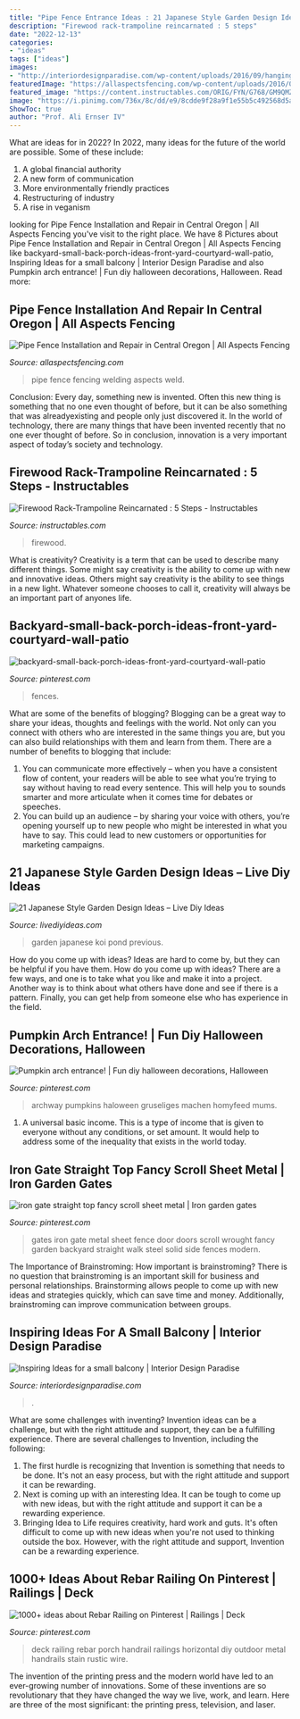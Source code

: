 ```yaml
---
title: "Pipe Fence Entrance Ideas : 21 Japanese Style Garden Design Ideas – Live Diy Ideas"
description: "Firewood rack-trampoline reincarnated : 5 steps"
date: "2022-12-13"
categories:
- "ideas"
tags: ["ideas"]
images:
- "http://interiordesignparadise.com/wp-content/uploads/2016/09/hanging-balcony-garden-ideas-mixed-with-unfinished-wall-and-wooden-floor-also-soft-bean-chairs-and-cute-yellow-wooden-table-805x1084-1-760x1024.jpg"
featuredImage: "https://allaspectsfencing.com/wp-content/uploads/2016/01/All-Aspects-Fencing-welding.jpg"
featured_image: "https://content.instructables.com/ORIG/FYN/G768/GM9QMZKX/FYNG768GM9QMZKX.jpg?frame=1"
image: "https://i.pinimg.com/736x/8c/dd/e9/8cdde9f28a9f1e55b5c492568d5aff87--fence-gate-iron-gates.jpg"
ShowToc: true
author: "Prof. Ali Ernser IV"
---
```



What are ideas for in 2022?
In 2022, many ideas for the future of the world are possible. Some of these include: 
1. A global financial authority 
2. A new form of communication 
3. More environmentally friendly practices 
4. Restructuring of industry 
5. A rise in veganism 

	

		
looking for Pipe Fence Installation and Repair in Central Oregon | All Aspects Fencing you've visit to the right place. We have 8 Pictures about Pipe Fence Installation and Repair in Central Oregon | All Aspects Fencing like backyard-small-back-porch-ideas-front-yard-courtyard-wall-patio, Inspiring Ideas for a small balcony | Interior Design Paradise and also Pumpkin arch entrance! | Fun diy halloween decorations, Halloween. Read more:
		
    
## Pipe Fence Installation And Repair In Central Oregon | All Aspects Fencing

<img loading=lazy src="https://allaspectsfencing.com/wp-content/uploads/2016/01/All-Aspects-Fencing-welding.jpg" onerror="this.onerror=null;this.src='https://tse4.mm.bing.net/th?id=OIP.c-ZFLttEs44JZI36Lc_2ewHaFj&amp;pid=15.1';" alt="Pipe Fence Installation and Repair in Central Oregon | All Aspects Fencing">

_Source: allaspectsfencing.com_

>pipe fence fencing welding aspects weld. 

	

Conclusion:
Every day, something new is invented. Often this new thing is something that no one even thought of before, but it can be also something that was alreadyexisting and people only just discovered it. In the world of technology, there are many things that have been invented recently that no one ever thought of before. So in conclusion, innovation is a very important aspect of today’s society and technology.

    
## Firewood Rack-Trampoline Reincarnated : 5 Steps - Instructables

<img loading=lazy src="https://content.instructables.com/ORIG/FYN/G768/GM9QMZKX/FYNG768GM9QMZKX.jpg?frame=1" onerror="this.onerror=null;this.src='https://tse4.mm.bing.net/th?id=OIP.FQkxAOYbZqOfvTsvMh9L0wHaJ4&amp;pid=15.1';" alt="Firewood Rack-Trampoline Reincarnated : 5 Steps - Instructables">

_Source: instructables.com_

>firewood. 

	

What is creativity?
Creativity is a term that can be used to describe many different things. Some might say creativity is the ability to come up with new and innovative ideas. Others might say creativity is the ability to see things in a new light. Whatever someone chooses to call it, creativity will always be an important part of anyones life.

    
## Backyard-small-back-porch-ideas-front-yard-courtyard-wall-patio

<img loading=lazy src="https://i.pinimg.com/736x/02/20/23/02202395febab0b70c52ce42e3307515.jpg" onerror="this.onerror=null;this.src='https://tse1.mm.bing.net/th?id=OIP.ASo-uUVUcTvJYYq33YjnGgHaJ3&amp;pid=15.1';" alt="backyard-small-back-porch-ideas-front-yard-courtyard-wall-patio">

_Source: pinterest.com_

>fences. 

	

What are some of the benefits of blogging?
Blogging can be a great way to share your ideas, thoughts and feelings with the world. Not only can you connect with others who are interested in the same things you are, but you can also build relationships with them and learn from them. There are a number of benefits to blogging that include: 
1) You can communicate more effectively – when you have a consistent flow of content, your readers will be able to see what you’re trying to say without having to read every sentence. This will help you to sounds smarter and more articulate when it comes time for debates or speeches. 
2) You can build up an audience – by sharing your voice with others, you’re opening yourself up to new people who might be interested in what you have to say. This could lead to new customers or opportunities for marketing campaigns.

    
## 21 Japanese Style Garden Design Ideas – Live Diy Ideas

<img loading=lazy src="https://livediyideas.com/wp-content/uploads/2016/09/zen-garden-japanese-garden-ideas-koi-pond.jpg" onerror="this.onerror=null;this.src='https://tse2.mm.bing.net/th?id=OIP.BsPBSvM6tq92CHLrbNSD-gHaLL&amp;pid=15.1';" alt="21 Japanese Style Garden Design Ideas – Live Diy Ideas">

_Source: livediyideas.com_

>garden japanese koi pond previous. 

	

How do you come up with ideas?
Ideas are hard to come by, but they can be helpful if you have them. How do you come up with ideas? There are a few ways, and one is to take what you like and make it into a project. Another way is to think about what others have done and see if there is a pattern. Finally, you can get help from someone else who has experience in the field.

    
## Pumpkin Arch Entrance! | Fun Diy Halloween Decorations, Halloween

<img loading=lazy src="https://i.pinimg.com/736x/32/da/48/32da486641feed18fd63d5878924945c--halloween-cans-halloween-porch.jpg" onerror="this.onerror=null;this.src='https://tse3.mm.bing.net/th?id=OIP.G_ySYCyqCpcB--HNBbgRrQHaLg&amp;pid=15.1';" alt="Pumpkin arch entrance! | Fun diy halloween decorations, Halloween">

_Source: pinterest.com_

>archway pumpkins haloween gruseliges machen homyfeed mums. 

	

1. A universal basic income. This is a type of income that is given to everyone without any conditions, or set amount. It would help to address some of the inequality that exists in the world today.

    
## Iron Gate Straight Top Fancy Scroll Sheet Metal | Iron Garden Gates

<img loading=lazy src="https://i.pinimg.com/736x/8c/dd/e9/8cdde9f28a9f1e55b5c492568d5aff87--fence-gate-iron-gates.jpg" onerror="this.onerror=null;this.src='https://tse4.mm.bing.net/th?id=OIP.cB_blF7Wlm3TVpy9NPDqDwHaJ3&amp;pid=15.1';" alt="iron gate straight top fancy scroll sheet metal | Iron garden gates">

_Source: pinterest.com_

>gates iron gate metal sheet fence door doors scroll wrought fancy garden backyard straight walk steel solid side fences modern. 

	

The Importance of Brainstroming: How important is brainstroming?
There is no question that brainstroming is an important skill for business and personal relationships. Brainstorming allows people to come up with new ideas and strategies quickly, which can save time and money. Additionally, brainstroming can improve communication between groups.

    
## Inspiring Ideas For A Small Balcony | Interior Design Paradise

<img loading=lazy src="http://interiordesignparadise.com/wp-content/uploads/2016/09/hanging-balcony-garden-ideas-mixed-with-unfinished-wall-and-wooden-floor-also-soft-bean-chairs-and-cute-yellow-wooden-table-805x1084-1-760x1024.jpg" onerror="this.onerror=null;this.src='https://tse4.mm.bing.net/th?id=OIP.AWLbmetU2VKuWzPMz5Cz8gHaJ-&amp;pid=15.1';" alt="Inspiring Ideas for a small balcony | Interior Design Paradise">

_Source: interiordesignparadise.com_

>. 

	

What are some challenges with inventing?
Invention ideas can be a challenge, but with the right attitude and support, they can be a fulfilling experience. There are several challenges to Invention, including the following:
1. The first hurdle is recognizing that Invention is something that needs to be done. It's not an easy process, but with the right attitude and support it can be rewarding.
2. Next is coming up with an interesting Idea. It can be tough to come up with new ideas, but with the right attitude and support it can be a rewarding experience. 
3. Bringing Idea to Life requires creativity, hard work and guts. It's often difficult to come up with new ideas when you're not used to thinking outside the box. However, with the right attitude and support, Invention can be a rewarding experience.

    
## 1000+ Ideas About Rebar Railing On Pinterest | Railings | Deck

<img loading=lazy src="https://i.pinimg.com/736x/8a/d2/4e/8ad24e96fabf9023ba732c658491172f.jpg" onerror="this.onerror=null;this.src='https://tse3.mm.bing.net/th?id=OIP.3Gw4FyX9oy6uX84Vc6JiuwHaHa&amp;pid=15.1';" alt="1000+ ideas about Rebar Railing on Pinterest | Railings | Deck">

_Source: pinterest.com_

>deck railing rebar porch handrail railings horizontal diy outdoor metal handrails stain rustic wire. 

	

The invention of the printing press and the modern world have led to an ever-growing number of innovations. Some of these inventions are so revolutionary that they have changed the way we live, work, and learn. Here are three of the most significant: the printing press, television, and laser.

